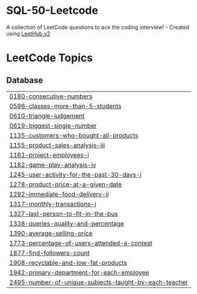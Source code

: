 # SQL-50-Leetcode
A collection of LeetCode questions to ace the coding interview! - Created using [LeetHub v2](https://github.com/arunbhardwaj/LeetHub-2.0)

<!---LeetCode Topics Start-->
# LeetCode Topics
## Database
|  |
| ------- |
| [0180-consecutive-numbers](https://github.com/Souvik273/SQL-50-Leetcode/tree/master/0180-consecutive-numbers) |
| [0596-classes-more-than-5-students](https://github.com/Souvik273/SQL-50-Leetcode/tree/master/0596-classes-more-than-5-students) |
| [0610-triangle-judgement](https://github.com/Souvik273/SQL-50-Leetcode/tree/master/0610-triangle-judgement) |
| [0619-biggest-single-number](https://github.com/Souvik273/SQL-50-Leetcode/tree/master/0619-biggest-single-number) |
| [1135-customers-who-bought-all-products](https://github.com/Souvik273/SQL-50-Leetcode/tree/master/1135-customers-who-bought-all-products) |
| [1155-product-sales-analysis-iii](https://github.com/Souvik273/SQL-50-Leetcode/tree/master/1155-product-sales-analysis-iii) |
| [1161-project-employees-i](https://github.com/Souvik273/SQL-50-Leetcode/tree/master/1161-project-employees-i) |
| [1182-game-play-analysis-iv](https://github.com/Souvik273/SQL-50-Leetcode/tree/master/1182-game-play-analysis-iv) |
| [1245-user-activity-for-the-past-30-days-i](https://github.com/Souvik273/SQL-50-Leetcode/tree/master/1245-user-activity-for-the-past-30-days-i) |
| [1278-product-price-at-a-given-date](https://github.com/Souvik273/SQL-50-Leetcode/tree/master/1278-product-price-at-a-given-date) |
| [1292-immediate-food-delivery-ii](https://github.com/Souvik273/SQL-50-Leetcode/tree/master/1292-immediate-food-delivery-ii) |
| [1317-monthly-transactions-i](https://github.com/Souvik273/SQL-50-Leetcode/tree/master/1317-monthly-transactions-i) |
| [1327-last-person-to-fit-in-the-bus](https://github.com/Souvik273/SQL-50-Leetcode/tree/master/1327-last-person-to-fit-in-the-bus) |
| [1338-queries-quality-and-percentage](https://github.com/Souvik273/SQL-50-Leetcode/tree/master/1338-queries-quality-and-percentage) |
| [1390-average-selling-price](https://github.com/Souvik273/SQL-50-Leetcode/tree/master/1390-average-selling-price) |
| [1773-percentage-of-users-attended-a-contest](https://github.com/Souvik273/SQL-50-Leetcode/tree/master/1773-percentage-of-users-attended-a-contest) |
| [1877-find-followers-count](https://github.com/Souvik273/SQL-50-Leetcode/tree/master/1877-find-followers-count) |
| [1908-recyclable-and-low-fat-products](https://github.com/Souvik273/SQL-50-Leetcode/tree/master/1908-recyclable-and-low-fat-products) |
| [1942-primary-department-for-each-employee](https://github.com/Souvik273/SQL-50-Leetcode/tree/master/1942-primary-department-for-each-employee) |
| [2495-number-of-unique-subjects-taught-by-each-teacher](https://github.com/Souvik273/SQL-50-Leetcode/tree/master/2495-number-of-unique-subjects-taught-by-each-teacher) |
<!---LeetCode Topics End-->